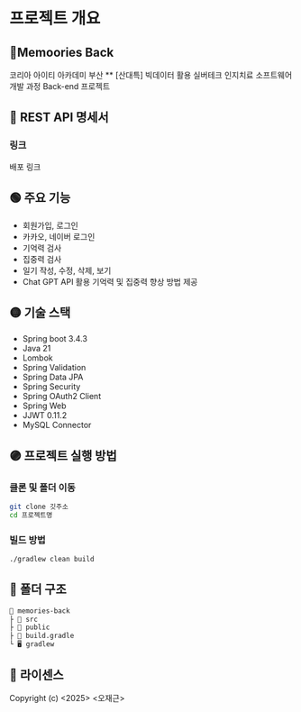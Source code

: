 # 프로젝트 개요

## 🔴Memoories Back

코리아 아이티 아카데미 부산
\*\* [산대특] 빅데이터 활용 실버테크 인지치료 소프트웨어 개발 과정
Back-end 프로젝트

## 🔵 REST API 명세서

### 링크

배포 링크

## 🟢 주요 기능

-   회원가입, 로그인
-   카카오, 네이버 로그인
-   기억력 검사
-   집중력 검사
-   일기 작성, 수정, 삭제, 보기
-   Chat GPT API 활용 기억력 및 집중력 향상 방법 제공

## 🟡 기술 스택

-   Spring boot 3.4.3
-   Java 21
-   Lombok
-   Spring Validation
-   Spring Data JPA
-   Spring Security
-   Spring OAuth2 Client
-   Spring Web
-   JJWT 0.11.2
-   MySQL Connector

## 🟣 프로젝트 실행 방법

### 클론 및 폴더 이동

```bash
git clone 깃주소
cd 프로젝트명
```

### 빌드 방법

```bash
./gradlew clean build
```

## 📁 폴더 구조

```md
📁 memories-back
├ 📁 src
├ 📁 public
├ 🧾 build.gradle
└ 🖥️ gradlew
```

## 🧾 라이센스

Copyright (c) <2025> <오재근>
